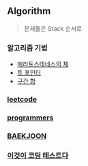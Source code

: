 ## Algorithm
> 문제들은 Stack 순서로

### 알고리즘 기법
- [에라토스테네스의 체](Skills/Sieve_of_Eratosthenes.md)
- [투 포인터](Skills/Two_Pointers.md)
- [구간 합](Skills/Prefix_Sum.md)

### [leetcode](./leetcode)

### [programmers](./programmers)

### [BAEKJOON](./BAEKJOON)

### [이것이 코딩 테스트다](./ThisIsCodingTest)



